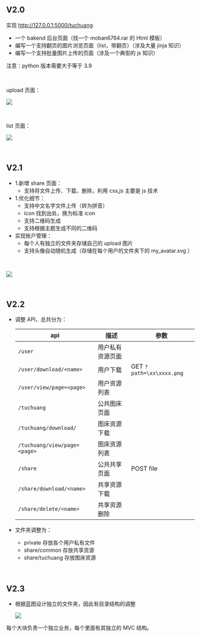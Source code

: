 ## V2.0

实现 http://127.0.0.1:5000/tuchuang 

- 一个 bakend 后台页面（找一个 moban6764.rar 的 Html 模板）
- 编写一个支持翻页的图片浏览页面（list，带翻页）（涉及大量 jinja 知识）
- 编写一个支持批量图片上传的页面（涉及一个典型的 js 知识）

注意：python 版本需要大于等于 3.9

</br>

upload 页面：

![][p1]

</br>

list 页面：

![][p2]

</br>

## V2.1

- 1.新增 share 页面：
	- 支持将文件上传、下载、删除，利用 css,js 主要是 js 技术
- 1.优化细节：
	- 支持中文名字文件上传（转为拼音）
	- icon 找到出处，换为标准 icon
	- 支持二维码生成
	- 支持根据主题生成不同的二维码
- 实现账户管理：
	- 每个人有独立的文件夹存储自己的 upload 图片
	- 支持头像自动随机生成（存储在每个用户的文件夹下的 my_avatar.svg ）

</br>

![][p3]

</br>

## V2.2

- 调整 API，总共分为：

	api | 描述 | 参数
	---|---|---
	`/user` | 用户私有资源页面 | 
	`/user/download/<name>` | 用户下载 | GET `?path=\xx\xxxx.png`
	`/user/view/page=<page>` | 用户资源列表 |
	`/tuchuang` | 公共图床页面 | 
	`/tuchuang/download/` | 图床资源下载 |
	`/tuchuang/view/page=<page>` | 图床资源列表 |
	`/share` | 公共共享页面 | POST file
	`/share/download/<name>` | 共享资源下载 |
	`/share/delete/<name>` | 共享资源删除 |
- 文件夹调整为：
	- private 存放各个用户私有文件
	- share/common 存放共享资源
	- share/tuchuang 存放图床资源

</br>

## V2.3

- 根据蓝图设计独立的文件夹，因此有目录结构的调整

	![][p4]

每个大块负责一个独立业务，每个里面有其独立的 MVC 结构。



[p1]:./doc/pic/tuchuang_upload.png
[p2]:./doc/pic/tuchuang_list.png
[p3]:./doc/pic/tuchuang_share.png
[p4]:./doc/pic/tuchuang_dir_change.png
